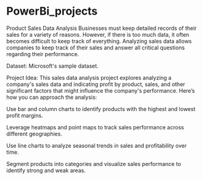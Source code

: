 # PowerBi_projects
 Product Sales Data Analysis
Businesses must keep detailed records of their sales for a variety of reasons. However, if there is too much data, it often becomes difficult to keep track of everything. Analyzing sales data allows companies to keep track of their sales and answer all critical questions regarding their performance.

Dataset: Microsoft's sample dataset. 

Project Idea: This sales data analysis project explores analyzing a company's sales data and indicating profit by product, sales, and other significant factors that might influence the company's performance. Here’s how you can approach the analysis:

Use bar and column charts to identify products with the highest and lowest profit margins.

Leverage heatmaps and point maps to track sales performance across different geographies.

Use line charts to analyze seasonal trends in sales and profitability over time.

Segment products into categories and visualize sales performance to identify strong and weak areas.
